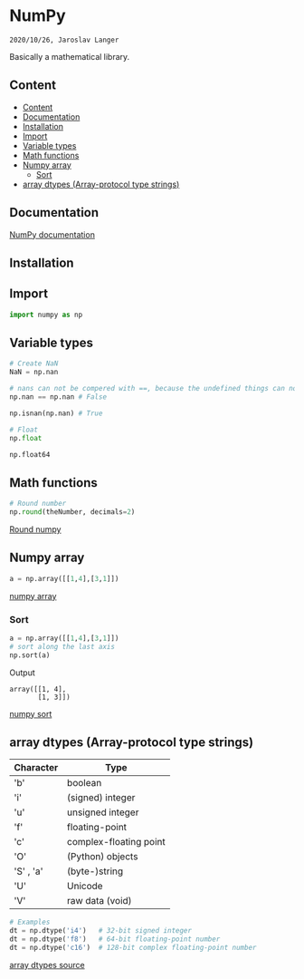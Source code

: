 # NumPy

`2020/10/26, Jaroslav Langer`

Basically a mathematical library.

## Content

- [Content](#content)
- [Documentation](#documentation)
- [Installation](#installation)
- [Import](#import)
- [Variable types](#variable-types)
- [Math functions](#math-functions)
- [Numpy array](#numpy-array)
  - [Sort](#sort)
- [array dtypes (Array-protocol type strings)](#array-dtypes-array-protocol-type-strings)

## Documentation

[NumPy documentation](https://numpy.org/doc/stable/reference/)

## Installation

## Import

```py
import numpy as np
```

## Variable types

```py
# Create NaN
NaN = np.nan

# nans can not be compered with ==, because the undefined things can not be the same
np.nan == np.nan # False

np.isnan(np.nan) # True

# Float
np.float

np.float64
```

## Math functions

```py
# Round number
np.round(theNumber, decimals=2)
```

[Round numpy](https://docs.scipy.org/doc/numpy-1.13.0/reference/generated/numpy.round_.html)

## Numpy array

```py
a = np.array([[1,4],[3,1]])
```

[numpy array](https://numpy.org/doc/stable/reference/generated/numpy.array.html)

### Sort

```py
a = np.array([[1,4],[3,1]])
# sort along the last axis
np.sort(a)
```
Output
```out
array([[1, 4],
       [1, 3]])
```

[numpy sort](https://numpy.org/doc/stable/reference/generated/numpy.sort.html)

## array dtypes (Array-protocol type strings)

| Character | Type                   |
| --------- | ---------------------- |
| 'b'       | boolean                |
| 'i'       | (signed) integer       |
| 'u'       | unsigned integer       |
| 'f'       | floating-point         |
| 'c'       | complex-floating point |
| 'O'       | (Python) objects       |
| 'S' , 'a' | (byte-)string          |
| 'U'       | Unicode                |
| 'V'       | raw data (void)        |

```py
# Examples
dt = np.dtype('i4')   # 32-bit signed integer
dt = np.dtype('f8')   # 64-bit floating-point number
dt = np.dtype('c16')  # 128-bit complex floating-point number
```

[array dtypes source](https://docs.scipy.org/doc/numpy-1.10.1/reference/arrays.dtypes.html)
